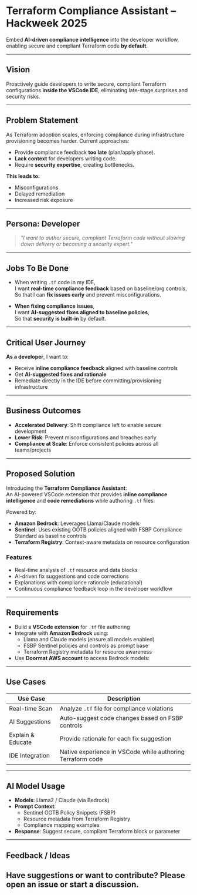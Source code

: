 # Terraform Compliance Assistant – Hackweek 2025

Embed **AI-driven compliance intelligence** into the developer workflow, enabling secure and compliant Terraform code **by default**.

---

## Vision

Proactively guide developers to write secure, compliant Terraform configurations **inside the VSCode IDE**, eliminating late-stage surprises and security risks.

---

## Problem Statement

As Terraform adoption scales, enforcing compliance during infrastructure provisioning becomes harder. Current approaches:

- Provide compliance feedback **too late** (plan/apply phase).
- **Lack context** for developers writing code.
- Require **security expertise**, creating bottlenecks.

**This leads to:**
- Misconfigurations
- Delayed remediation
- Increased risk exposure

---

## Persona: Developer

> *"I want to author secure, compliant Terraform code without slowing down delivery or becoming a security expert."*

---

## Jobs To Be Done

- When writing `.tf` code in my IDE,  
  I want **real-time compliance feedback** based on baseline/org controls,  
  So that I can **fix issues early** and prevent misconfigurations.

- **When fixing compliance issues**,  
  I want **AI-suggested fixes aligned to baseline policies**,  
  So that **security is built-in** by default.

---

## Critical User Journey

**As a developer**, I want to:
- Receive **inline compliance feedback** aligned with baseline controls
- Get **AI-suggested fixes and rationale**
- Remediate directly in the IDE before committing/provisioning infrastructure

---

## Business Outcomes

- **Accelerated Delivery**: Shift compliance left to enable secure development
- **Lower Risk**: Prevent misconfigurations and breaches early
- **Compliance at Scale**: Enforce consistent policies across all teams/projects

---

## Proposed Solution

Introducing the **Terraform Compliance Assistant**:  
An AI-powered VSCode extension that provides **inline compliance intelligence** and **code remediations** while authoring `.tf` files.

Powered by:
- **Amazon Bedrock**: Leverages Llama/Claude models
- **Sentinel**: Uses existing OOTB policies aligned with FSBP Compliance Standard as baseline controls
- **Terraform Registry**: Context-aware metadata on resource configuration

### Features

- Real-time analysis of `.tf` resource and data blocks
- AI-driven fix suggestions and code corrections
- Explanations with compliance rationale (educational)
- Continuous compliance feedback loop in the developer workflow

---

## Requirements

- Build a **VSCode extension** for `.tf` file authoring
- Integrate with **Amazon Bedrock** using:
  - Llama and Claude models (ensure all models enabled)
  - FSBP Sentinel policies and controls as prompt base
  - Terraform Registry metadata for resource awareness
- Use **Doormat AWS account** to access Bedrock models:

---

## Use Cases

| Use Case | Description |
|----------|-------------|
| Real-time Scan | Analyze `.tf` file for compliance violations |
| AI Suggestions | Auto-suggest code changes based on FSBP controls |
| Explain & Educate | Provide rationale for each fix suggestion |
| IDE Integration | Native experience in VSCode while authoring Terraform code |

---

## AI Model Usage

- **Models**: Llama2 / Claude (via Bedrock)
- **Prompt Context**:
  - Sentinel OOTB Policy Snippets (FSBP)
  - Resource metadata from Terraform Registry
  - Compliance mapping examples
- **Response**: Suggest secure, compliant Terraform block or parameter

---
## Feedback / Ideas

Have suggestions or want to contribute?
Please open an issue or start a discussion.
---
